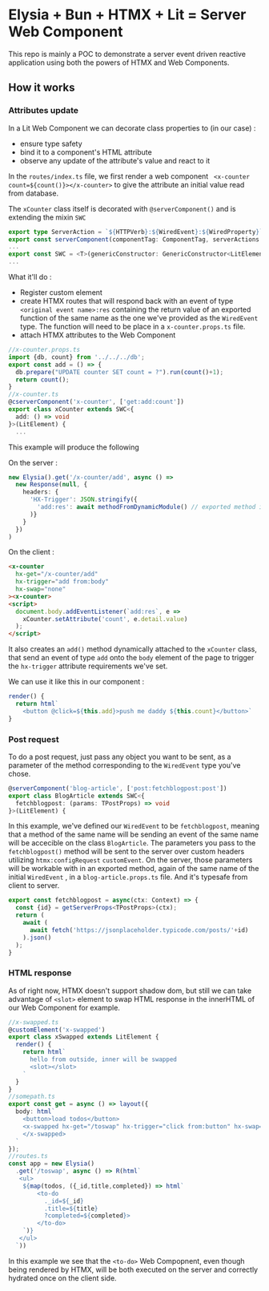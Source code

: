 # Elysia + Bun + HTMX + Lit = Server Web Component

This repo is mainly a POC to demonstrate a server event driven reactive application using both the powers of HTMX and Web Components.

## How it works

### Attributes update
In a Lit Web Component we can decorate class properties to (in our case) :
* ensure type safety
* bind it to a component's HTML attribute
* observe any update of the attribute's value and react to it

In the `routes/index.ts` file, we first render a web component ` <x-counter count=${count()}></x-counter>` to give the attribute an initial value read from database.

The `xCounter` class itself is decorated with `@serverComponent()` and is extending the mixin `SWC`
```typescript
export type ServerAction = `${HTTPVerb}:${WiredEvent}:${WiredProperty}`;
export const serverComponent(componentTag: ComponentTag, serverActions: Array<ServerAction>)
...
export const SWC = <T>(genericConstructor: GenericConstructor<LitElement>): GenericConstructor<T & LitElement>
...
```
What it'll do : 
* Register custom element
* create HTMX routes that will respond back with an event of type `<original event name>:res` containing the return value of an exported function of the same name as the one we've provided as the `WiredEvent` type. The function will need to be place in a `x-counter.props.ts` file.
* attach HTMX attributes to the Web Component

```typescript
//x-counter.props.ts
import {db, count} from '../../../db';
export const add = () => {
  db.prepare("UPDATE counter SET count = ?").run(count()+1);
  return count();
} 
//x-counter.ts
@cserverComponent('x-counter', ['get:add:count'])
export class xCounter extends SWC<{
  add: () => void
}>(LitElement) {
  ...
```
This example will produce the following 

On the server :
```typescript
new Elysia().get('/x-counter/add', async () => 
  new Response(null, { 
    headers: {
      'HX-Trigger': JSON.stringify({
        'add:res': await methodFromDynamicModule() // exported method in x-counter.props.ts file
      )}
    }
  })
)
```

On the client : 
```html
<x-counter
  hx-get="/x-counter/add"
  hx-trigger="add from:body"
  hx-swap="none"
><x-counter>
<script>
  document.body.addEventListener(`add:res`, e => 
    xCounter.setAttribute('count', e.detail.value)
  );
</script>
```
It also creates an `add()` method dynamically attached to the `xCounter` class, that send an event of type `add` onto the `body` element of the page to trigger the `hx-trigger` attribute requirements we've set.

We can use it like this in our component : 
```typescript
render() {
  return html`
    <button @click=${this.add}>push me daddy ${this.count}</button>`
}
```

### Post request
To do a post request, just pass any object you want to be sent, as a parameter of the method corresponding to the `WiredEvent` type you've chose.
```typescript
@serverComponent('blog-article', ['post:fetchblogpost:post'])
export class BlogArticle extends SWC<{
  fetchblogpost: (params: TPostProps) => void
}>(LitElement) {
```
In this example, we've defined our `WiredEvent` to be `fetchblogpost`, meaning that a method of the same name will be sending an event of the same name will be accecible on the class `BlogArticle`.
The parameters you pass to the `fetchblogpost()` method will be sent to the server over custom headers utilizing `htmx:configRequest` `customEvent`. On the server, those parameters will be workable with in an exported method, again of the same name of the initial `WiredEvent` , in a `blog-article.props.ts` file.
And it's typesafe from client to server.
```typescript
export const fetchblogpost = async(ctx: Context) => {
  const {id} = getServerProps<TPostProps>(ctx);
  return (
    await (
      await fetch('https://jsonplaceholder.typicode.com/posts/'+id)
    ).json()
  );
}
```

### HTML response
As of right now, HTMX doesn't support shadow dom, but still we can take advantage of `<slot>` element to swap HTML response in the innerHTML of our Web Component for example.
```typescript
//x-swapped.ts
@customElement('x-swapped')
export class xSwapped extends LitElement {
  render() {
    return html`
      hello from outside, inner will be swapped
      <slot></slot>
    `
  }
}
//somepath.ts
export const get = async () => layout({
  body: html`
    <button>load todos</button>
    <x-swapped hx-get="/toswap" hx-trigger="click from:button" hx-swap="innerHTML">
    </x-swapped>
  `
});
//routes.ts
const app = new Elysia()
  .get('/toswap', async () => R(html`
   <ul>
    ${map(todos, ({_id,title,completed}) => html`
      	<to-do 
          ._id=${_id}
          .title=${title}
          ?completed=${completed}>
        </to-do>
    `)}
   </ul>
  `))
```

In this example we see that the `<to-do>` Web Compopnent, even though being rendered by HTMX, will be both executed on the server and correctly hydrated once on the client side.
